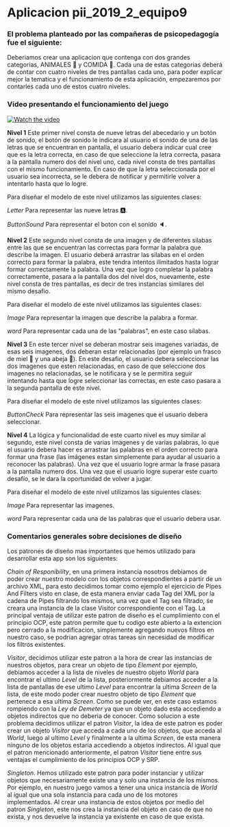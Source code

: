 # Aplicacion pii_2019_2_equipo9

### El problema planteado por las compañeras de psicopedagogía fue el siguiente:

Deberiamos crear una aplicacion que contenga con dos grandes categorias, ANIMALES :elephant: y COMIDA :apple:.
Cada una de estas categorias deberá de contar con cuatro niveles de tres pantallas cada uno, para poder explicar mejor la 
tematica y el funcionamiento de esta aplicación, empezaremos por contarles cada uno de estos cuatro niveles.

### Video presentando el funcionamiento del juego


[![Watch the video](https://img.youtube.com/vi/pQ6Ezq72J5A/hqdefault.jpg)](https://youtu.be/pQ6Ezq72J5A)

**Nivel 1**
Este primer nivel consta de nueve letras del abecedario y un botón de sonido, el botón de sonido le indicara al usuario el sonido de una de las letras que se encuentran en pantalla, el usuario debera indicar cual cree que es la letra correcta, en caso de que seleccione la letra correcta, pasara a la pantalla numero dos del nivel uno, cada nivel consta de tres pantallas con el mismo funcionamiento. En caso de que la letra seleccionada por el usuario sea incorrecta, se le debera de notificar y permitirle volver a intentarlo hasta que lo logre.

Para diseñar el modelo de este nivel utilizamos las siguientes clases:

*Letter* Para representar las nueve letras :a:.

*ButtonSound* Para representar el boton con el sonido :speaker:.






**Nivel 2**
Este segundo nivel consta de una imagen y de diferentes silabas entre las que se encuentran las correctas para formar la palabra que 
describe la imagen. El usuario deberá arrastrar las silabas en el orden correcto para formar la palabra, este tendra intentos ilimitados 
hasta lograr formar correctamente la palabra. Una vez que logro completar la palabra correctamente, pasara a la pantalla dos del nivel dos, nuevamente, este nivel consta de tres pantallas, es decir de tres instancias similares del mismo desafio.

Para diseñar el modelo de este nivel utilizamos las siguientes clases:

*Image* Para representar la imagen que describe la palabra a formar.

*word* Para representar cada una de las "palabras", en este caso silabas.






**Nivel 3**
En este tercer nivel se deberan mostrar seis imagenes variadas, de esas seis imagenes, dos deberan estar relacionadas (por ejemplo un frasco de miel :honey_pot: y una abeja :honeybee:). En este desafio, el usuario debera seleccionar las dos imagenes que esten relacionadas, en caso de que seleccione dos imagenes no relacionadas, se le notificara y se le permitira seguir intentando hasta que logre seleccionar las correctas, en este caso pasara a la segunda pantalla de este nivel.

Para diseñar el modelo de este nivel utilizamos las siguientes clases:

*ButtonCheck* Para representar las seis imagenes que el usuario debera seleccionar.






**Nivel 4** 
La lógica y funcionalidad de este cuarto nivel es muy similar al segundo, este nivel consta de varias imagenes y de varias palabras, lo que el usuario debera hacer es arrastrar las palabras en el orden correcto para formar una frase (las imágenes estan simplemente para ayudar al usuario a reconocer las palabras). Una vez que el usuario logre armar la frase pasara a la pantalla numero dos.
Una vez que el usuario logre superar este cuarto desafío, se le dara la oportunidad de volver a jugar.

Para diseñar el modelo de este nivel utilizamos las siguientes clases:

*Image* Para representar las imagenes.

*word* Para representar cada una de las palabras que el usuario debera usar.






### Comentarios generales sobre decisiones de diseño

Los patrones de diseño mas importantes que hemos utilizado para desarrollar esta app son los siguientes:

*Chain of Responibility*, en una primera instancia nosotros debiamos de poder crear nuestro modelo con los objetos correspondientes
a partir de un archivo XML, para esto decidimos tomar como ejemplo el ejercicio de Pipes And Filters visto en clase, de esta manera
enviar cada Tag del XML por la cadena de Pipes filtrando los mismos, una vez que el Tag sea filtrado, se creara una instancia de la clase Visitor correspondiente con el Tag. La principal ventaja de utilizar este patron de diseño es el cumplimiento con el principio OCP, este patron permite que tu codigo este abierto a la extencion pero cerrado a la modificacion, simplemente agregando nuevos filtros en nuestro caso, se podrian agregar otras tareas sin necesidad de modificar los filtros existentes.

*Visitor*, decidimos utilizar este patron a la hora de crear las instancias de nuestros objetos, para crear un objeto de tipo *Element*
por ejemplo, debiamos acceder a la lista de niveles de nuestro objeto *World* para encontrar el ultimo *Level* de la lista,
posteriormente debiamos acceder a la lista de pantallas de ese ultimo *Level* para encontrar la ultima *Screen* de la lista, de este  modo poder crear nuestro objeto de tipo *Element* que pertenece a esa ultima *Screen*. Como se puede ver, en este caso estamos rompiendo con la *Ley de Demeter* ya que un objeto dado esta accediendo a objetos indirectos que no deberia de conocer. Como solucion a este problema decidimos utilizar el patron *Visitor*, la idea de este patron es poder crear un objeto *Visitor* que acceda a cada uno de los objetos, que acceda al *World*, luego al ultimo *Level* y finalmente a la ultima *Screen*, de esta manera ninguno de los objetos estaria accediendo a objetos indirectos. Al igual que el patron mencionado anteriormente, el patron *Visitor* tiene entre sus ventajas el cumplimiento de los principios OCP y SRP.

*Singleton*. Hemos utilizado este patron para poder instanciar y utilizar objetos que necesariamente existe una y solo una instancia de los mismos. Por ejemplo, en nuestro juego vamos a tener una unica instancia de *World* al igual que una sola instancia para cada uno de los motores implementados. Al crear una instancia de estos objetos por medio del patron *Singleton*, este nos crea la instancia del objeto en caso de que no exista, y nos devuelve la instancia ya existente en caso de que exista.









